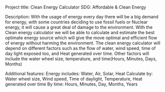 

Project title: Clean Energy Calculator SDG: Affordable & Clean Energy

Description: With the usage of energy every day there will be a big demand for energy, with some countries deciding to use fossil fuels or Nuclear energy, it will cause a great deal of damage to the environment. With the Clean energy calculator we will be able to calculate and estimate the best optimate energy source which will give the move optimal and efficient flow of energy without harming the environment. The clean energy calculator will depend on different factors such as the flow of water, wind speed, time of day light exposed too, and Heat generated over time. Other factors will include the water wheel size, temperature, and time(Hours, Minutes, Days, Months)

Additional features:
Energy includes: Water, Air, Solar, Heat
Calculate by: Water wheel size, Wind speed, Time of daylight, Temperature, Heat generated over time
By time: Hours, Minutes, Day, Months, Years
